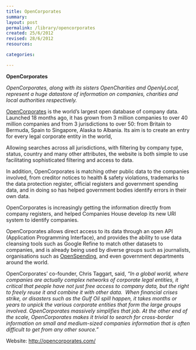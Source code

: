 ```yaml
---
title: OpenCorporates
summary:
layout: post
permalink: /library/opencorporates
created: 25/6/2012
revised: 28/6/2012
resources:

categories:

---
```


<p><strong>OpenCorporates</strong></p>
<p><em>OpenCorporates, along with its sisters OpenCharities and OpenlyLocal, represent a huge datastore of information on companies, charities and local authorities respectively.</em></p>
<p><a href="http://opencorporates.com/" rel="nofollow">OpenCorporates</a> is the world’s largest open database of company data. Launched 18 months ago, it has grown from 3 million companies to over 40 million companies and from 3 jurisdictions to over 50: from Britain to Bermuda, Spain to Singapore, Alaska to Albania. Its aim is to create an entry for every legal corporate entity in the world,</p>
<p>Allowing searches across all jurisdictions, with filtering by company type, status, country and many other attributes, the website is both simple to use facilitating sophisticated filtering and access to data.</p>
<p>In addition, OpenCorporates is matching other public data to the companies involved, from creditor notices to health &amp; safety violations, trademarks to the data protection register, official registers and government spending data, and in doing so has helped government bodies identify errors in their own data.</p>
<p>OpenCorporates is increasingly getting the information directly from company registers, and helped Companies House develop its new URI system to identify companies.</p>
<p>OpenCorporates allows direct access to its data through an open API (Application Programming Interface), and provides the ability to use data cleansing tools such as Google Refine to match other datasets to companies, and is already being used by diverse groups such as journalists, organisations such as <a href="/library/Where-does-my-money-go" rel="nofollow">OpenSpending</a>, and even government departments around the world.</p>
<p>OpenCorporates’ co-founder, Chris Taggart, said, <em>“In a global world, where companies are actually complex networks of corporate legal entities, it critical that people have not just free access to company data, but the right to freely reuse it and combine it with other data.  When financial crises strike, or disasters such as the Gulf Oil spill happen, it takes months or years to unpick the various corporate entities that form the large groups involved. OpenCorporates massively simplifies that job. At the other end of the scale, OpenCorporates makes it trivial to search for cross-border information on small and medium-sized companies information that is often difficult to get from any other source.”</em></p>
<p>Website: <a href="http://opencorporates.com/" rel="nofollow">http://opencorporates.com/</a></p>
